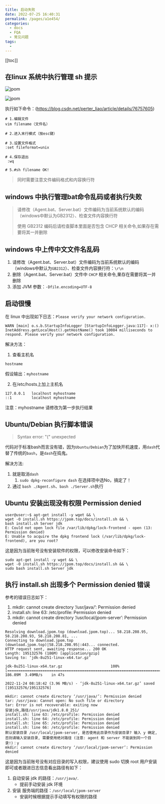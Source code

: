 ```yaml
---
title: 启动失败
date: 2022-07-25 16:40:31
permalink: /pages/a1e454/
categories:
  - docs
  - FQA
  - 常见问题
tags:
  - 
---
```


[[toc]]

## 在linux 系统中执行管理 sh 提示

![jpom](/images/error/ff-unix.png)

![jpom](/images/error/command-not-found.png)

执行如下命令：(https://blog.csdn.net/perter_liao/article/details/76757605)

```shell
# 1.编辑文件
vim filename（文件名）
  
# 2.进入末行模式（按esc键）

# 3.设置文件格式
:set fileformat=unix
 
# 4.保存退出
 :wq
 
# 5.#sh filename OK!
```

> 同时需要注意文件编码格式和内容换行符

## windows 中执行管理bat命令乱码或者执行失败

> 请修改（Agent.bat、Server.bat）文件编码为当前系统默认的编码（windows中默认为GB2312）、检查文件内容换行符
>
> 使用 GB2312 编码后请检查脚本里面是否包含 CHCP 相关命令,如果存在需要将其一并删除

## windows 中上传中文文件名乱码

1. 请修改（Agent.bat、Server.bat）文件编码为当前系统默认的编码（windows中默认为`GB2312`）、检查文件内容换行符：`\r\n`
2. 删除（Agent.bat、Server.bat）文件中 `CHCP` 相关命令,果存在需要将其一并删除
3. 添加 JVM 参数：`-Dfile.encoding=UTF-8`

## 启动很慢

在 linux 中出现如下日志：`Please verify your network configuration.`
```log
WARN [main] o.s.b.StartupInfoLogger [StartupInfoLogger.java:117]- x:() InetAddress.getLocalHost().getHostName() took 10084 milliseconds to respond. Please verify your network configuration.
```

解决方法：
1. 查看主机名

```log
hostname
```

假设输出：`myhostname`

2. 在/etc/hosts上加上主机名

```log
127.0.0.1   localhost myhostname
::1         localhost myhostname
```

注意：myhostname 请修改为第一步执行结果


## Ubuntu/Debian 执行脚本错误

> Syntax error: "(" unexpected

代码对于标准bash而言没有错，因为`Ubuntu/Debian`为了加快开机速度，用`dash`代替了传统的`bash`，是`dash`在捣鬼。

解决方法:
1. 就是取消`dash`
	1. `sudo dpkg-reconfigure dash` 在选择项中选No，搞定了！
2. 通过 `bash ./Agent.sh`、`bash ./Server.sh`执行

## Ubuntu 安装出现没有权限 Permission denied

```log
user@user:~$ apt-get install -y wget && \
wget -O install.sh https://jpom.top/docs/install.sh && \
bash install.sh Server jdk
E: Could not open lock file /var/lib/dpkg/lock-frontend - open (13: Permission denied)
E: Unable to acquire the dpkg frontend lock (/var/lib/dpkg/lock-frontend), are you root?
```

这是因为当前账号没有安装软件的权限，可以修改安装命令如下：

```shell
sudo apt-get install -y wget && \
wget -O install.sh https://jpom.top/docs/install.sh && \
sudo bash install.sh Server jdk
```

## 执行 install.sh 出现多个 Permission denied 错误

参考的错误日志如下：

1. mkdir: cannot create directory ‘/usr/java/’: Permission denied
2. install.sh: line 63: /etc/profile: Permission denied
3. mkdir: cannot create directory ‘/usr/local/jpom-server’: Permission denied

```log
Resolving download.jpom.top (download.jpom.top)... 58.218.208.95, 58.218.208.93, 58.218.208.81, ...
Connecting to download.jpom.top (download.jpom.top)|58.218.208.95|:443... connected.
HTTP request sent, awaiting response... 200 OK
Length: 195132576 (186M) [application/gzip]
Saving to: ‘jdk-8u251-linux-x64.tar.gz’

jdk-8u251-linux-x64.tar.gz                      100%[====================================================================================================>] 186.09M  3.49MB/s    in 47s     

2022-11-24 08:18:42 (3.96 MB/s) - ‘jdk-8u251-linux-x64.tar.gz’ saved [195132576/195132576]

mkdir: cannot create directory ‘/usr/java/’: Permission denied
tar: /usr/java: Cannot open: No such file or directory
tar: Error is not recoverable: exiting now
安装jdk,路径/usr/java/jdk1.8.0_251/
install.sh: line 63: /etc/profile: Permission denied
install.sh: line 64: /etc/profile: Permission denied
install.sh: line 65: /etc/profile: Permission denied
install.sh: line 66: /etc/profile: Permission denied
默认安装目录 /usr/local/jpom-server, 是否使用此目录作为安装目录? 输入 y 确定, 否则请输入安装目录, 需要使用绝对路径 (注意: agent 和 server 不能装到同一个目录!)：y
mkdir: cannot create directory ‘/usr/local/jpom-server’: Permission denied
```

这是因为当前账号没有对应目录的写入权限，建议使用 sudo 切换 root 用户安装即可或者跟进日志信息看出路径有如下：

1. 自动安装 jdk 的路径：`/usr/java/`.
   - 提前手动安装 jdk 环境
2. 安装 服务端的路径：`/usr/local/jpom-server`
   - 安装时候根据提示手动填写有权限的路径

